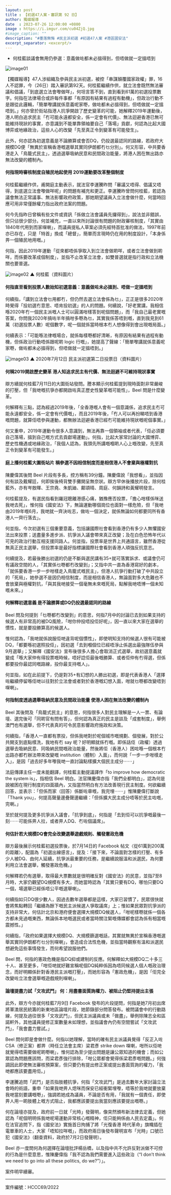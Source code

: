 ```yaml
---
layout: post
title : 【初選47人案・審訊第 92 日】
author: 獨媒報導
date  : 2023-07-26 12:00:00 +0800
image : https://i.imgur.com/cu04ZjQ.jpg
#image_caption: ""
description: "#墨落無悔 #民主派初選 #初選47人案 #港區國安法"
excerpt_separator: <excerpt/>
---
```


- 何桂藍談議會無用仍參選：意義做咗都未必搵得到，但唔做就一定搵唔到

<excerpt/>

![image01](https://i.imgur.com/F332rkt.png)

【獨媒報導】47人涉組織及參與民主派初選，被控「串謀顛覆國家政權」罪，16人不認罪，今（26日）踏入審訊第92天。何桂藍繼續作供，就立法會既然無法審議和倡議，「到底選立法會嚟做咩」，何坦言答不到，直到看到61萬的初選投票數字。何指在法律場合或許每件事都「有原因有結果有過程有動機」，但政治行動不是跟從此邏輯，「簡單嚟講就係意義呢家嘢，做咗都未必搵得到，但唔做就一定搵唔到。」何亦曾於街站指港人抗爭開啟了歷史變革的可能，她解釋2019年運動後，港人明白追求民主「冇可能永遠都安全，係一定會有代價」、無法迴避香港已無可能維持現狀的事實，亦意識到不能單靠領袖要自己「落場」貢獻，何認為比起大國博弈或地緣政治，這些人心的改變「先至真正令到變革有可能發生」。

此外，何亦認為初選意義是不論勝算或會否DQ，仍投選最認同的路線，若政府大規模DQ便「無異於宣稱香港嘅選舉其實同伊朗都冇乜分別」。何又形容，中共要香港走入「鳥籠式民主」，透過選舉吸納民意和民間政治能量，將港人困在無出路亦無法改變的體制內。

#### 何指現時審核制度自殖民地起使用 2019運動要改革整個制度

何桂藍繼續作供，甫開庭主動表示，就法官李運騰昨問「審議又唔得、倡議又唔得，到底選立法會嚟做咩呢」的問題有補充和更正。李運騰昨曾問何桂藍，若認為議會無法正常議事、無法影響政府政策，那她期望議員入立法會做什麼，何當時回應可用非常僅餘權力指出政府法案的問題。

何今先指昨日曾稱有些文件或資訊「係做立法會議員先攞得到」，說法並非錯誤，但只佔很少部分。何並補充，一直以來所討論很有問題的財政審核制度，「其實由1840年代用到而家㗎喇」，而議員提私人草案必須先經特首批准的做法，1997年前亦已存在，只是「特首」換成「總督」，簡單而言現時仍在用的制度設計，「本身係畀一個殖民地用嘅。」

何指，因此2019年運動「從來都唔係爭取入到立法會做啲咩，或者立法會做到啲咩，而係要改革成個制度」，並指不止改革立法會，如雙普選就是指行政和立法機關也要普選。

![image02](https://i.imgur.com/pggSyJN.png)
▲ 何桂藍（資料圖片）

#### 何指直至看到投票人數始知初選意義：意義做咗未必搵到、唔做一定搵唔到

何續指，「講到立法會乜用都冇，但仍然去選立法會係為乜」，正正是很多2020年時覺得「投初選冇意思、唔肯投初選」的人的問題。何續說，「好老實講，我相信喺2020年冇一個民主派嘅人士可以圓滿咁樣答到呢個問題」，而「我自己最老實嘅答案，你問我2020年搞咗半年搞咁多嘢為乜，其實我係答唔到嘅，直到我見到61萬（初選投票人數）呢個數字，呢一個就係當時根本冇人想像得到會出現嘅局面。」

何續表示：「可能喺法律嘅場合，就係每樣嘢都好清晰，有原因有結果有過程有動機，但係政治行動唔係跟呢啲 logic 行嘅」，她提高了聲線：「簡單嚟講就係意義呢家嘢，做咗都未必搵得到，但唔做就一定搵唔到。」

![image03](https://i.imgur.com/CxJDIMv.png)
▲ 2020年7月12日 民主派初選第二日投票日（資料圖片）

#### 何稱2019開啟歷史變革 港人知追求民主有代價、無法迴避不可維持現狀事實

辯方續就何桂藍7月11日的大圍街站發問。謄本顯示何桂藍提到現時面對非常嚴峻的打壓，但「我哋嘅抗爭亦都開啟咗真正歷史性變革嘅可能性」，Beel 問是什麼變革。

何解釋有三點，認為經過2019年後，「全香港嘅人會有一個意識係，追求民主冇可能永遠都安全，係一定會有代價嘅」，而且2019年後，「冇人可以再扮睇唔到香港嘅問題，就算佢唔參與運動，都無辦法迴避香港已經冇可能維持現狀嘅呢個事實。」

何又重申，2019年運動令很多人意識到，無法再靠一個領袖或者代表，「佢必須要自己落場，搵到自己嘅方式去貢獻場運動」。何指，比起大家常討論的大國博弈、歷史性機遇或地緣政治，「我個人認為，我頭先所講嘅嗰啲人心上嘅改變，先至真正令到變革有可能發生。」

#### 庭上播何桂藍大圍街站片 稱參選不因相信制度而是相信港人不會棄與極權對抗

陳慶偉其後問 Beel 片段有多長，控方稱有39分鐘。陳慶偉說「我想看」，並指因何有談及戴耀廷，何即挨後椅背雙手攤開呈無奈狀。辯方早休後播放片段，除何桂藍外，亦有岑敖暉、王宗堯、朱凱廸、鄺頌晴、周庭、何韻詩和黃耀明發言。

何桂藍提及，有選民指看到羅冠聰離港感心痛，猶豫應否投票，「擔心咁樣係咪送我哋去死」，惟何指《國安法》下，無論運動哪個崗位也面對一樣危險，但「我哋由2019年嘅6月，我哋就一齊決咗志，做咗一個決定，就係無論如何都要同所有香港人一齊行落去」。

何並指，今次初選有三個重要意義，包括讓國際社會看到香港仍有多少人無懼國安法出來投票；送盡量多進步派、抗爭派入議會帶來真正改變；及在白色恐怖年代以可見的政治行動互相支援同路人。何並指，投票率是世界上共通語言，雖然香港從無真正民主選舉，但投票率是最好指標讓國際社會看到香港人頑強反抗意志。

何續提及，若最後勝出初選的仍是不斷與選民講有35+就可落實訴求、或議會仍可有議政空間的人，「其實係乜嘢都冇改變到」；又指中共一直為香港寫好的劇本，「就係要香港一步一步咁樣走入鳥籠式嘅民主」，但港人抗爭行動打破了中共設立的「死局」，她參選不是因仍相信制度，而是相信香港人，無論面對多大危難也不會放棄與極權對抗，「與其我哋接受一個毫無未來嘅死局，點解我哋唔博一個未知嘅未來。」

#### 何解釋初選意義 是不論勝算或DQ仍投選最認同的路線

Beel 問及何提到「乜嘢都冇改變到」的意思，何指7月中的討論已去到如果支持的候選人有非常高的被DQ風險，「咁你仲投唔投佢好呢」，因一直以來大家在選舉的慣性，就是要投勝算高的候選人。

惟何認為，「我哋就係說服佢哋違背呢個慣性」，即使明知支持的候選人很有可能被DQ，「都要喺初選照投佢」，因初選「去到嗰個位已經唔淨止係選出最強隊伍參與9月選舉」；又解釋《國安法》宣布後很多人擔心會取消正式選舉，故初選意義就變成「喺大家仲有得投票嘅時候，唔好諗佢最後嘅勝算、或者佢仲有冇得選，但係都要投你最認同嘅路線，投你最支持嘅人」。

何並指，如在此前提下，仍是對35+有幻想的人勝出初選，即是代表香港人「選擇咗繼續停留喺佢哋以往對於立法會或者對於香港嘅幻想入面，咁就乜嘢都改變唔到㗎喇」。

#### 何指制度透過選舉吸納民意及民間政治能量 使港人困在無法改變的體制內

Beel 其後問及「鳥籠式民主」的意思，何指很多人對民主理解是一人一票、有論壇、選完後可「同啲官有問有答」，但何認為真正的民主是談及「成套制度」，舉例澳門也有選舉，但不代表真的可令民意影響政府施政和決策。

何續指，「香港人一直都有票投，但係我哋對於呢個城市嘅規劃、個發展，對於公共開支到底點樣洗，我地有冇 say 呢？好明顯就係冇嘅。即係話佢（政權）透過選舉去吸納民意、同吸納民間嘅政治能量，然後將佢（香港人）困咗喺一個根本冇出路亦都冇辦法帶來改變嘅 institution（體制）入面」，而何說「一步一步咁樣走入」，是因「過去好多年嚟我哋一直討論點樣擴大個民主成分⋯⋯」

法庭傳譯主任一度未能翻譯，何桂藍主動提議譯作「to improve how democratic the system is」，指相信 Beel 明白。法官陳慶偉亦指「我們全都明白」，認為何是說被困在現行制度的四面牆內，又指當然明白有方法改善現行民主制度。何欲繼續回答，並表示：「但係而家（回答）係斷咗章嘅，我完埋⋯⋯」惟陳慶偉打斷說「Thank you」，何提高聲量邊疊聲邊繼續：「但係擴大民主成分唔等於民主咗嘅，完喇。」

至於就何提及更多抗爭派入議會，「抗爭到底」，何指是「去到佢可以抗爭嘅最後一刻⋯⋯可能係畀人拉，或者畀人DQ、冇咗個議席」。

#### 何估計若大規模DQ會完全改變選舉遊戲規則、觸發憲政危機

辯方最後展示何桂藍初選投票後，於7月14日的 Facebook 帖文〈從61萬到200萬的距離〉，配圖為「初選出線感言」，提及：「接下來，不論面對怎樣的打壓、有多少人被DQ、由何人延續，抗爭派最重要的任務，是繼續說服溫和派選民，為何要利用立法會選舉，觸發憲政危機。」

何解釋若仍有選舉，取得最大票數就是很明確反對《國安法》的民意，並指7至8月時，大家仍觀望DQ規模有多大，而她當時認為「其實只要有DQ，哪怕只要DQ一個，場選舉已經係唔公平嘅選舉喇」。

何續指如只DQ很少數人，因過去數年選舉都是這樣，大家已習慣了，民眾很快就會將焦點轉回「繼續為餘下嘅民主派候選人爭取議席」上；惟如果民眾對抗爭派的支持非常大，何估計北京和港府便會選擇大規模DQ候選人，「咁呢樣嘢就係一個各方都未見過嘅東西，無論係本地嘅選民或者當時關注緊嘅傳媒都會認為係有相當嘅震撼性。」

何續指，「政府如果選擇大規模DQ、大規模篩選嘅話，其實就無異於宣稱香港嘅選舉其實同伊朗都冇乜分別㗎喇」，會造成合法性危機，並指當時觀察有溫和派選民想避免這些事情發生，而何希望說服他們。

Beel 問，何指的憲政危機是指DQ抑或建制的反應。何解釋如大規模DQ二十多三十人、甚至更多，「咁佢哋就好難宣稱呢個DQ純粹係因為唔同候選人個人嘅政治理念，而好明顯係針對香港民主派嘅打壓」，而她形容為「憲政危機」，是因「佢完全改變咗立法會選舉嘅遊戲規則㗎喇」。

#### 論壇提盡力試「文攻武鬥」 何：用盡書面質詢權力、被阻止仍堅持提出主張

此外，辯方今亦就何桂藍7月9日 Facebook 發布的片段提問，何指是她7月初出席將軍澳居民統籌的新東地區論壇片段，她節錄部分問答發布。被問議會中的行動路線，何提及過往很多「文攻武鬥」，但民主派議員或未「做盡」，舉例除陳志全和區諾軒外，其他議員提修正案數量未如理想，並指議會內仍有空間嘗試「文攻武鬥」，「我會盡力嘗試。」

Beel 問何即是會做什麼。何指以她理解，當時的確有民主派議員覺得「反正入咗 CSA（修正案）都畀（時任立法會主席）梁君彥 strike down 㗎喇，咁所以佢哋就覺得唔需要做呢啲嘢喇」，惟何認為至少提出問題是讓公眾知道的機會；而如公眾認為問題應該問，而梁君彥強行排除，「咁公眾都會覺得係梁君彥嘅問題。」何強調因此即使無法審核預算案，但只要仍有提出修正案或提出書面質詢的權力，「我哋都應該要盡用佢。」

李運騰追問「武鬥」是否指肢體抗爭，何指「文攻武鬥」是過去數年大家討論立法會時的術語，重申「如果我哋畀人熄咪而保安已經衝緊埋嚟，唔等於我哋就要放棄我哋當刻要講嘅嘢」，強調若她成為議員，不論是否有用，「我就有一個責任，即使畀人用一啲肢體上嘅方式阻止，我都應該要提出我當刻應該要提出嘅嘢。」

何在論壇亦提及，政府前一日就「光時」發聲明，像突然頒布新法律去定義，但她認為「呢個明明係我哋呢場運動非常核心嘅精神，佢只能夠係由人民去定義」。何在法官追問下，指《國安法》實施首日拘捕了將「光復香港 時代革命」旗幟插在電單車的人士，大家「唔知拉咩嘅」，而政府兩日後發布聲明宣布「光時」口號已犯《國安法》（翻查資料，政府於7月2日發聲明）。

Beel 亦一度問何為何選擇在論壇批評楊岳橋，以及指中共不允許反對派做不可控的行為是什麼意思，惟陳慶偉指「我不認為我們需要進入這些政治（“I don’t think we need to go into all these politics, do we?”）」。

案件明早續審。

---

案件編號：HCCC69/2022

